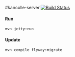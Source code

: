 #kancolle-server
[![Build Status](https://travis-ci.org/sage417/kancolle-server.png)](https://travis-ci.org/sage417/kancolle-server])

#### Run
    mvn jetty:run


#### Update
    mvn compile flyway:migrate
